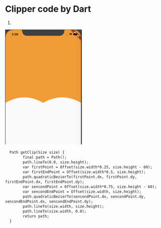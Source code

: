 # Clipper code by Dart

1. 
<img src="section1.png" width="250"/>

      Path getClip(Size size) {
            final path = Path();
            path.lineTo(0.0, size.height);
            var firstPoint = Offset(size.width*0.25, size.height - 60);
            var firstEndPoint = Offset(size.width*0.5, size.height);
            path.quadraticBezierTo(firstPoint.dx, firstPoint.dy, firstEndPoint.dx, firstEndPoint.dy);
            var sencondPoint = Offset(size.width*0.75, size.height - 60);
            var sencondEndPoint = Offset(size.width, size.height);
            path.quadraticBezierTo(sencondPoint.dx, sencondPoint.dy, sencondEndPoint.dx, sencondEndPoint.dy);
            path.lineTo(size.width, size.height);
            path.lineTo(size.width, 0.0);
            return path;
      }





       
